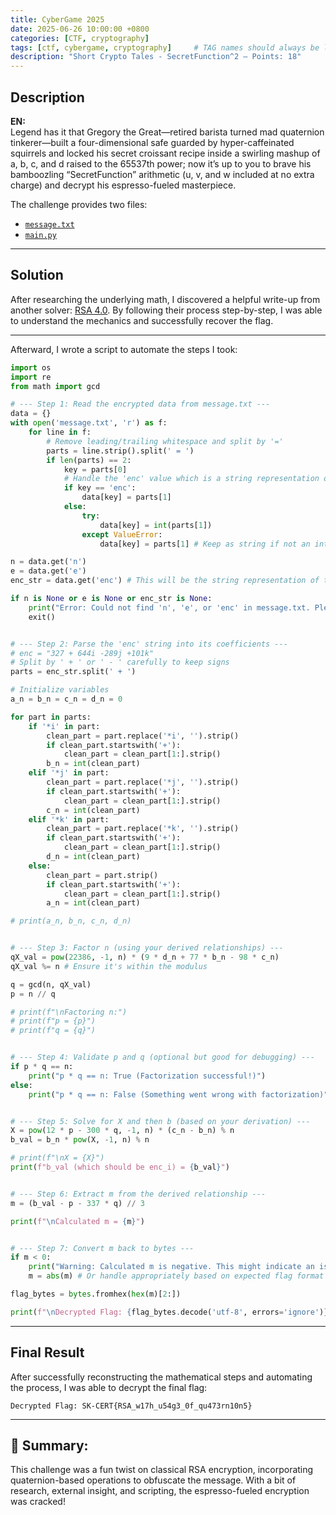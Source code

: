 ```yaml
---
title: CyberGame 2025
date: 2025-06-26 10:00:00 +0800
categories: [CTF, cryptography]
tags: [ctf, cybergame, cryptography]     # TAG names should always be lowercase
description: "Short Crypto Tales - SecretFunction^2 – Points: 18"
---
```



## Description

**EN:**  
Legend has it that Gregory the Great—retired barista turned mad quaternion tinkerer—built a four-dimensional safe guarded by hyper-caffeinated squirrels and locked his secret croissant recipe inside a swirling mashup of a, b, c, and d raised to the 65537th power; now it’s up to you to brave his bamboozling “SecretFunction” arithmetic (u, v, and w included at no extra charge) and decrypt his espresso-fueled masterpiece.

The challenge provides two files:  
- [`message.txt`](/assets/files/message.txt)  
- [`main.py`](/assets/files/main.py)

---

## Solution

After researching the underlying math, I discovered a helpful write-up from another solver: [RSA 4.0](https://7rocky.github.io/en/ctf/other/seccon-ctf/rsa-4.0/). By following their process step-by-step, I was able to understand the mechanics and successfully recover the flag.

---


Afterward, I wrote a script to automate the steps I took:


```python
import os
import re
from math import gcd

# --- Step 1: Read the encrypted data from message.txt ---
data = {}
with open('message.txt', 'r') as f:
    for line in f:
        # Remove leading/trailing whitespace and split by '='
        parts = line.strip().split(' = ')
        if len(parts) == 2:
            key = parts[0]
            # Handle the 'enc' value which is a string representation of a Quaternion
            if key == 'enc':
                data[key] = parts[1]
            else:
                try:
                    data[key] = int(parts[1])
                except ValueError:
                    data[key] = parts[1] # Keep as string if not an integer

n = data.get('n')
e = data.get('e')
enc_str = data.get('enc') # This will be the string representation of the quaternion

if n is None or e is None or enc_str is None:
    print("Error: Could not find 'n', 'e', or 'enc' in message.txt. Please check the file format.")
    exit()


# --- Step 2: Parse the 'enc' string into its coefficients ---
# enc = "327 + 644i -289j +101k"
# Split by ' + ' or ' - ' carefully to keep signs
parts = enc_str.split(' + ')

# Initialize variables
a_n = b_n = c_n = d_n = 0

for part in parts:
    if '*i' in part:
        clean_part = part.replace('*i', '').strip()
        if clean_part.startswith('+'):
            clean_part = clean_part[1:].strip()
        b_n = int(clean_part)
    elif '*j' in part:
        clean_part = part.replace('*j', '').strip()
        if clean_part.startswith('+'):
            clean_part = clean_part[1:].strip()
        c_n = int(clean_part)
    elif '*k' in part:
        clean_part = part.replace('*k', '').strip()
        if clean_part.startswith('+'):
            clean_part = clean_part[1:].strip()
        d_n = int(clean_part)
    else:
        clean_part = part.strip()
        if clean_part.startswith('+'):
            clean_part = clean_part[1:].strip()
        a_n = int(clean_part)

# print(a_n, b_n, c_n, d_n)


# --- Step 3: Factor n (using your derived relationships) ---
qX_val = pow(22386, -1, n) * (9 * d_n + 77 * b_n - 98 * c_n)
qX_val %= n # Ensure it's within the modulus

q = gcd(n, qX_val)
p = n // q

# print(f"\nFactoring n:")
# print(f"p = {p}")
# print(f"q = {q}")


# --- Step 4: Validate p and q (optional but good for debugging) ---
if p * q == n:
    print("p * q == n: True (Factorization successful!)")
else:
    print("p * q == n: False (Something went wrong with factorization)")


# --- Step 5: Solve for X and then b (based on your derivation) ---
X = pow(12 * p - 300 * q, -1, n) * (c_n - b_n) % n
b_val = b_n * pow(X, -1, n) % n

# print(f"\nX = {X}")
print(f"b_val (which should be enc_i) = {b_val}")


# --- Step 6: Extract m from the derived relationship ---
m = (b_val - p - 337 * q) // 3

print(f"\nCalculated m = {m}")


# --- Step 7: Convert m back to bytes ---
if m < 0:
    print("Warning: Calculated m is negative. This might indicate an issue.")
    m = abs(m) # Or handle appropriately based on expected flag format

flag_bytes = bytes.fromhex(hex(m)[2:])

print(f"\nDecrypted Flag: {flag_bytes.decode('utf-8', errors='ignore')}")

```

---

## Final Result
After successfully reconstructing the mathematical steps and automating the process, I was able to decrypt the final flag:

```text
Decrypted Flag: SK-CERT{RSA_w17h_u54g3_0f_qu473rn10n5}
```
---


## 🧩 Summary:
This challenge was a fun twist on classical RSA encryption, incorporating quaternion-based operations to obfuscate the message. With a bit of research, external insight, and scripting, the espresso-fueled encryption was cracked!